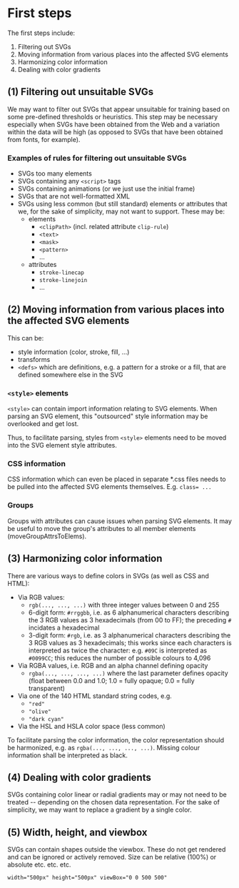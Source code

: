 # First steps

The first steps include:

1. Filtering out SVGs
1. Moving information from various places into the affected SVG elements
1. Harmonizing color information
1. Dealing with color gradients

## (1) Filtering out unsuitable SVGs

We may want to filter out SVGs that appear unsuitable for training based on some pre-defined thresholds or heuristics. This step may be necessary especially when SVGs have been obtained from the Web and a variation within the data will be high (as opposed to SVGs that have been obtained from fonts, for example).

### Examples of rules for filtering out unsuitable SVGs

* SVGs too many elements
* SVGs containing any `<script>` tags
* SVGs containing animations (or we just use the initial frame)
* SVGs that are not well-formatted XML
* SVGs using less common (but still standard) elements or attributes that we, for the sake of simplicity, may not want to support. These may be:
  * elements
    * `<clipPath>` (incl. related attribute `clip-rule`)
    * `<text>`
    * `<mask>`
    * `<pattern>`
    * ...
  * attributes
    * `stroke-linecap`
    * `stroke-linejoin`
    * ...


## (2) Moving information from various places into the affected SVG elements

This can be:
* style information (color, stroke, fill, ...)
* transforms
* `<defs>` which are definitions, e.g. a pattern for a stroke or a fill, that are defined somewhere else in the SVG


### `<style>` elements

`<style>` can contain import information relating to SVG elements. When parsing an SVG element, this "outsourced" style information may be overlooked and get lost.  

Thus, to facilitate parsing, styles from `<style>` elements need to be moved into the SVG element style attributes.

### CSS information

CSS information which can even be placed in separate \*.css files needs to be pulled into the affected SVG elements themselves.
E.g. `class= ...`

### Groups

Groups with attributes can cause issues when parsing SVG elements. It may be useful to move the group's attributes to all member elements (moveGroupAttrsToElems).

## (3) Harmonizing color information

There are various ways to define colors in SVGs (as well as CSS and HTML):

* Via RGB values:
  * `rgb(..., ..., ...)` with three integer values between 0 and 255
  * 6-digit form: `#rrggbb`, i.e. as 6 alphanumerical characters describing the 3 RGB values as 3 hexadecimals (from 00 to FF); the preceding `#` incidates a hexadecimal
  * 3-digit form: `#rgb`, i.e. as 3 alphanumerical characters describing the 3 RGB values as 3 hexadecimals; this works since each characters is interpreted as twice the character: e.g. `#09C` is interpreted as `#0099CC`; this reduces the number of possible colours to 4,096
* Via RGBA values, i.e. RGB and an alpha channel defining opacity
  * `rgba(..., ..., ..., ...)` where the last parameter defines opacity (float between 0.0 and 1.0; 1.0 = fully opaque; 0.0 = fully transparent)
* Via one of the 140 HTML standard string codes, e.g.
  * `"red"`
  * `"olive"`
  * `"dark cyan"`
* Via the HSL and HSLA color space (less common)

To facilitate parsing the color information, the color representation should be harmonized, e.g. as `rgba(..., ..., ..., ...)`.
Missing colour information shall be interpreted as black.

## (4) Dealing with color gradients

SVGs containing color linear or radial gradients may or may not need to be treated -- depending on the chosen data representation.
For the sake of simplicity, we may want to replace a gradient by a single color.

## (5) Width, height, and viewbox

SVGs can contain shapes outside the viewbox. These do not get rendered and can be ignored or actively removed.
Size can be relative (100%) or absolute etc. etc. etc.

`width="500px" height="500px" viewBox="0 0 500 500"`